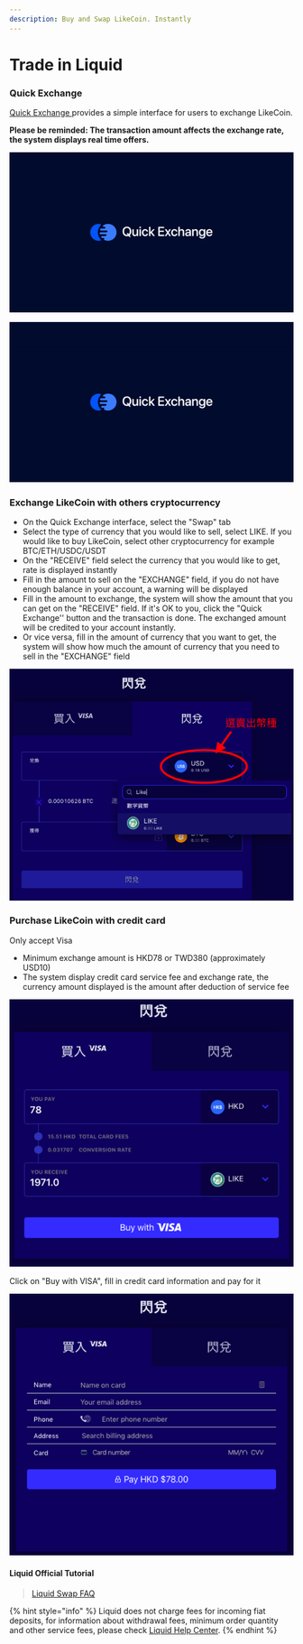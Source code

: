```yaml
---
description: Buy and Swap LikeCoin. Instantly
---
```


# Trade in Liquid

### Quick Exchange

[Quick Exchange ](https://app.liquid.com/quick-exchange)provides a simple interface for users to exchange LikeCoin.

**Please be reminded: The transaction amount affects the exchange rate, the system displays real time offers.**

![](../../.gitbook/assets/quick-exchange-1.png)

![](../../.gitbook/assets/liquid-qe.gif)

### **Exchange LikeCoin with others cryptocurrency**

* On the Quick Exchange interface, select the "Swap" tab
* Select the type of currency that you would like to sell, select LIKE. If you would like to buy LikeCoin, select other cryptocurrency for example BTC/ETH/USDC/USDT
* On the "RECEIVE" field select the currency that you would like to get, rate is displayed instantly
* Fill in the amount to sell on the "EXCHANGE" field, if you do not have enough balance in your account, a warning will be displayed
* Fill in the amount to exchange, the system will show the amount that you can get on the "RECEIVE" field. If it's OK to you, click the "Quick Exchange'' button and the transaction is done. The exchanged amount will be credited to your account instantly.
* Or vice versa, fill in the amount of currency that you want to get, the system will show how much the amount of currency that you need to sell in the "EXCHANGE" field

![](../../.gitbook/assets/quick-exchange-2.png)

### Purchase LikeCoin with credit card

Only accept Visa

* Minimum exchange amount is HKD78 or TWD380 \(approximately USD10\)
* The system display credit card service fee and exchange rate, the currency amount displayed is the amount after deduction of service fee 

![](../../.gitbook/assets/quick-exchange-3.png)

Click on "Buy with VISA", fill in credit card information and pay for it

![](../../.gitbook/assets/quick-exchange-4.png)

#### Liquid Official Tutorial

> [Liquid Swap FAQ](https://help.liquid.com/en/articles/2607590-liquid-swap-faq)

{% hint style="info" %}
Liquid does not charge fees for incoming fiat deposits, for information about withdrawal fees, minimum order quantity and other service fees, please check [Liquid Help Center](https://help.liquid.com/en/).
{% endhint %}


